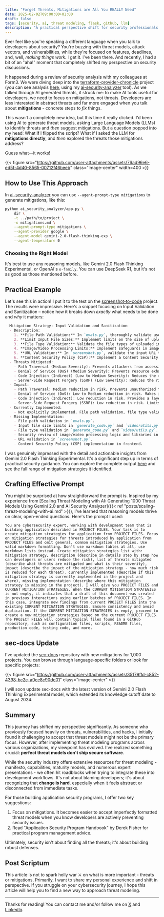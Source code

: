 ```yaml
---
title: "Forget Threats, Mitigations are All You REALLY Need"
date: 2025-02-02T09:00:00+01:00
draft: false
tags: [security, ai, threat modeling, flask, github, llm]
description: "A practical perspective shift for security professionals: Learn why focusing on concrete mitigations rather than abstract threats leads to better developer engagement and more secure software. Featuring hands-on examples using AI-powered security analysis tools and real-world project implementations."
---
```


Ever feel like you're speaking a different language when you talk to developers about security? You're buzzing with threat models, attack vectors, and vulnerabilities, while they're focused on features, deadlines, and, well, *making things work*. I get it. I've been there. And recently, I had a bit of an "aha!" moment that completely shifted my perspective on security discussions.

It happened during a review of security analysis with my colleagues at Form3. We were diving deep into the [terraform-provider-chronicle](https://github.com/form3tech-oss/terraform-provider-chronicle) project (you can see analysis [here](https://github.com/xvnpw/ai-security-analyzer/tree/main/examples/form3tech-oss/README.md), using my [ai-security-analyzer](https://github.com/xvnpw/ai-security-analyzer) tool). As we talked through AI generated threats, it struck me: to make AI tools useful for developers, we need to focus on mitigations, not threats. Developers are less interested in abstract threats and far more engaged when you talk about **mitigations** - concrete steps to *fix* things.

This wasn't a completely new idea, but this time it really clicked. I'd been using AI to generate threat models, asking Large Language Models (LLMs) to identify threats and *then* suggest mitigations. But a question popped into my head: What if I flipped the script? What if I asked the LLM for **mitigations directly**, and *then* explored the threats those mitigations address?

Guess what—it works!

{{< figure src="https://github.com/user-attachments/assets/76ad96e6-ed5f-4d40-8565-00712f46beeb" class="image-center" width=400 >}}

## How to Use This Approach

In [ai-security-analyzer](https://github.com/xvnpw/ai-security-analyzer) you can use `--agent-prompt-type mitigations` to generate mitigations, like this:

```bash
python ai_security_analyzer/app.py \
    dir \
    -t ../path/to/project \
    -o mitigations.md \
    --agent-prompt-type mitigations \
    --agent-provider google \
    --agent-model gemini-2.0-flash-thinking-exp \
    --agent-temperature 0
```

### Choosing the Right Model

It's best to use any reasoning models, like Gemini 2.0 Flash Thinking Experimental, or OpenAI's `o-family`. You can use DeepSeek R1, but it's not as good as those mentioned before.

## Practical Example

Let's see this in action! I put it to the test on the [screenshot-to-code](https://github.com/abi/screenshot-to-code) project. The results were impressive. Here's a snippet focusing on Input Validation and Sanitization – notice how it breaks down *exactly* what needs to be done and *why* it matters:

```markdown
- Mitigation Strategy: Input Validation and Sanitization
  - Description:
    1. **File Path Validation:** In `evals.py`, thoroughly validate user-provided folder paths to prevent path traversal vulnerabilities. Ensure paths are within expected directories and sanitize input to remove malicious characters.
    2. **Limit Input File Sizes:** Implement limits on the size of uploaded screenshots and video files in `generate_code.py` and `video/utils.py` to prevent excessively large files that could cause resource exhaustion or DoS.
    3. **File Type Validation:** Validate the file types of uploaded images and videos to ensure they are expected formats (e.g., PNG, JPG, MOV, MP4) in `generate_code.py` and `video/utils.py`.
    4. **Image/Video Processing Limits:** Implement safeguards in image/video processing functions (`image_processing/utils.py`, `video/utils.py`) to prevent processing of maliciously crafted files that could exploit vulnerabilities in image/video libraries (e.g., Pillow, moviepy). Consider using secure processing libraries and keeping them updated.
    5. **URL Validation:** In `screenshot.py`, validate the input URL to `capture_screenshot` to prevent unexpected behavior or SSRF vulnerabilities. Use a URL parsing library to ensure the URL is well-formed and potentially restrict allowed schemes (e.g., `http`, `https`).
    6. **Content Security Policy (CSP):** Implement a Content Security Policy in the frontend to mitigate potential XSS risks if the generated code is directly rendered in the application.
  - Threats Mitigated:
    - Path Traversal (Medium Severity): Prevents attackers from accessing files outside of the intended directories in `evals.py`.
    - Denial of Service (DoS) (Medium Severity): Prevents resource exhaustion from processing excessively large files or maliciously crafted files.
    - Code Injection (Indirect) (Low to Medium Severity): Reduces the risk of vulnerabilities in generated code by limiting input types and sizes, and through CSP (though indirect).
    - Server-Side Request Forgery (SSRF) (Low Severity): Reduces the risk of unintended external requests via `screenshot.py`.
  - Impact:
    - Path Traversal: Medium reduction in risk. Prevents unauthorized file access.
    - Denial of Service (DoS): Low to Medium reduction in risk. Makes it harder to cause resource exhaustion through malicious inputs.
    - Code Injection (Indirect): Low reduction in risk. Provides a layer of defense against potential vulnerabilities in generated code.
    - Server-Side Request Forgery (SSRF): Low reduction in risk. Limits the scope of potential SSRF issues.
  - Currently Implemented:
    - Not explicitly implemented. File path validation, file type validation and size limits are not evident in the provided files. `image_processing/utils.py` and `video/utils.py` exist for image/video processing, but security aspects are not detailed. URL validation in `screenshot.py` is missing.
  - Missing Implementation:
    - File path validation in `evals.py`.
    - Input file size limits in `generate_code.py` and `video/utils.py`.
    - File type validation in `generate_code.py` and `video/utils.py`.
    - Security review of image/video processing logic and libraries in `image_processing/utils.py` and `video/utils.py`.
    - URL validation in `screenshot.py`.
    - Content Security Policy (CSP) implementation in frontend.
```

I was genuinely impressed with the detail and actionable insights from Gemini 2.0 Flash Thinking Experimental. It's a significant step up in terms of practical security guidance. You can explore the complete output [here](https://github.com/xvnpw/ai-security-analyzer/blob/main/examples/dir-mitigations-screenshot-to-code-gemini-2.0-flash-thinking-exp.md) and see the full range of mitigation strategies it identified.

## Crafting Effective Prompt

You might be surprised at how straightforward the prompt is. Inspired by my experience from [Scaling Threat Modeling with AI: Generating 1000 Threat Models Using Gemini 2.0 and AI Security Analyzer]({{< ref "posts/scaling-threat-modeling-with-ai.md" >}}), I've learned that reasoning models thrive on clear, open-ended questions. Here's the prompt I used:

```text
You are cybersecurity expert, working with development team that is building application described in PROJECT FILES. Your task is to create mitigation strategies for application from PROJECT FILES. Focus on mitigation strategies for threats introduced by application from PROJECT FILES and omit general, common mitigation strategies. Use valid markdown formatting. Don't use markdown tables at all, use markdown lists instead. Create mitigation strategies list with: mitigation strategy, description (describe in details step by step how can developers or users reduce the risk), list of threats mitigated (describe what threats are mitigated and what is their severity), impact (describe the impact of the mitigation strategy - how much risk is reduced for each threat), currently implemented (describe if this mitigation strategy is currently implemented in the project and where), missing implementation (describe where this mitigation strategy is missing in the project). I will give you PROJECT FILES and CURRENT MITIGATION STRATEGIES. When the CURRENT MITIGATION STRATEGIES is not empty, it indicates that a draft of this document was created in previous interactions using earlier batches of PROJECT FILES. In this case, integrate new findings from current PROJECT FILES into the existing CURRENT MITIGATION STRATEGIES. Ensure consistency and avoid duplication. If the CURRENT MITIGATION STRATEGIES is empty, proceed to create a new mitigation strategies based on the current PROJECT FILES. The PROJECT FILES will contain typical files found in a GitHub repository, such as configuration files, scripts, README files, production code, testing code, and more.
```

## sec-docs Update

I've updated the [sec-docs](https://github.com/xvnpw/sec-docs) repository with new mitigations for 1,000 projects. You can browse through language-specific folders or look for specific projects:

{{< figure src="https://github.com/user-attachments/assets/35179ffd-c852-4398-bc2c-a0ee8c90de01" class="image-center" >}}

I will soon update sec-docs with the latest version of Gemini 2.0 Flash Thinking Experimental model, which extended its knowledge cutoff date to August 2024.

## Summary

This journey has shifted my perspective significantly. As someone who previously focused heavily on threats, vulnerabilities, and hacks, I initially found it challenging to accept that threat models might not be the primary focus. However, after implementing threat modeling programs across various organizations, my viewpoint has evolved. I've realized something crucial: **perfect threat models don't ship secure software**.

While the security industry offers extensive resources for threat modeling - manifesto, capabilities, maturity models, and numerous expert presentations - we often hit roadblocks when trying to integrate these into development workflows. It's not about blaming developers; it's about recognizing that **change is hard**, especially when it feels abstract or disconnected from immediate tasks.

For those building application security programs, I offer two key suggestions:

1. Focus on mitigations. It becomes easier to accept imperfectly formatted threat models when you know developers are actively preventing security issues.
2. Read "Application Security Program Handbook" by Derek Fisher for practical program management advice.

Ultimately, security isn't about finding all the threats; it's about building robust defenses. 

## Post Scriptum

This article is not to spark holly war ⚔️ on what is more important - threats or mitigations. Primarily, I want to share my personal experience and shift in perspective. If you struggle on your cybersecurity journey, I hope this article will help you to find a new way to approach threat modeling.

---

Thanks for reading! You can contact me and/or follow me on [X](https://x.com/xvnpw) and [LinkedIn](www.linkedin.com/in/marcin-niemiec-304349104).